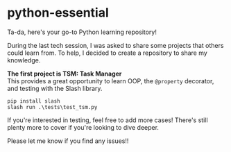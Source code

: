 # python-essential
Ta-da, here's your go-to Python learning repository!

During the last tech session, I was asked to share some projects that others could learn from. To help, I decided to create a repository to share my knowledge.

**The first project is TSM: Task Manager**  
This provides a great opportunity to learn OOP, the `@property` decorator, and testing with the Slash library.
```
pip install slash
slash run .\tests\test_tsm.py
```

If you're interested in testing, feel free to add more cases! There's still plenty more to cover if you're looking to dive deeper.


Please let me know if you find any issues!!
